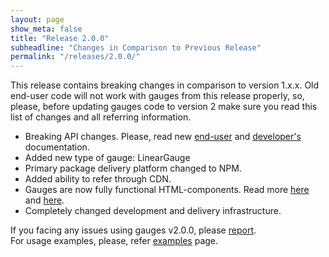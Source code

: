 ```yaml
---
layout: page
show_meta: false
title: "Release 2.0.0"
subheadline: "Changes in Comparison to Previous Release"
permalink: "/releases/2.0.0/"
---
```


This release contains breaking changes in comparison to version 1.x.x. Old end-user code will not work with gauges from this release properly, so, please, before updating gauges code to version 2 make sure you read this list of changes and all referring information.

 * Breaking API changes. Please, read new [end-user]({{site.url}}/documentation/user-guide) and [developer's]({{site.url}}/documentation/api) documentation.
 * Added new type of gauge: LinearGauge
 * Primary package delivery platform changed to NPM.
 * Added ability to refer through CDN.
 * Gauges are now fully functional HTML-components. Read more [here]({{site.url}}/documentation/user-guide/using-as-component) and [here]({{site.url}}/documentation/user-guide/advanced-usage#dom-mutations-support-in-old-browsers).
 * Completely changed development and delivery infrastructure.

If you facing any issues using gauges v2.0.0, please [report](https://github.com/Mikhus/canvas-gauges/issues).  
For usage examples, please, refer [examples]({{site.url}}/documentation/examples/) page.